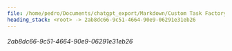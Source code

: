 ```yaml
---
file: /home/pedro/Documents/chatgpt_export/Markdown/Custom Task Factory Override.md
heading_stack: <root> -> 2ab8dc66-9c51-4664-90e9-06291e31eb26
---
```

###### 2ab8dc66-9c51-4664-90e9-06291e31eb26

